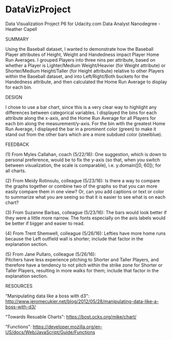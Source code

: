 # DataVizProject
Data Visualization Project P6 for Udacity.com  Data Analyst Nanodegree - Heather Capell


SUMMARY

Using the Baseball dataset, I wanted to demonstrate how the Baseball Player attributes of Height, Weight and Handedness impact Player Home Run Averages. I grouped Players into three nins per attribute, based on whether a Player is Lighter/Medium Weight/Heavier (for Weight attribute) or Shorter/Medium Height/Taller (for Height attribute) relative to other Players within the Baseball dataset, and into Left/Right/Both buckets for the Handedness attribute, and then calculated the Home Run Average to display for each bin.


DESIGN

I chose to use a bar chart, since this is a very clear way to highlight any differences between categorical variables.  I displayed the bins for each attribute along the x-axis, and the Home Run Average for all Players for each bin along the measurement/y-axis.  For the bin with the greatest Home Run Average, I displayed the bar in a prominent color (green) to make it stand out from the other bars which are a more subdued color (steelblue).


FEEDBACK

(1) From Myles Callahan, coach (5/22/16):
One suggestion, which is down to personal preference, would be to fix the y-axis (so that, when you switch between visualization, the scale is comparable), i.e.
            y.domain([0, 60]);
for all charts.

(2) From Meidy Rotinsulu, colleague (5/23/16):
Is there a way to compare the graphs together or combine two of the graphs so that you can more easily compare them in one view?  Or, can you add captions or text or color to summarize what you are seeing so that it is easier to see what is on each chart?

(3) From Suzanne Barbas, colleague (5/23/16):
The bars would look better if they were a little more narrow.  The fonts especially on the axis labels would be better if bigger and easier to read.   

(4) From Trent Shemwell, colleague (5/26/16):
Lefties have more home runs because the Left outfield wall is shorter; include that factor in the explanation section.

(5) From Jane Pullaro, colleague (5/26/16):  
Pitchers have less experience pitching to Shorter and Taller Players, and therefore have a tendency to not pitch within the strike zone for Shorter or Taller Players, resulting in more walks for them; include that factor in the explanation section.

RESOURCES

"Manipulating data like a boss with d3":  http://www.jeromecukier.net/blog/2012/05/28/manipulating-data-like-a-boss-with-d3/

"Towards Resuable Charts":  https://bost.ocks.org/mike/chart/

"Functions":  https://developer.mozilla.org/en-US/docs/Web/JavaScript/Guide/Functions

